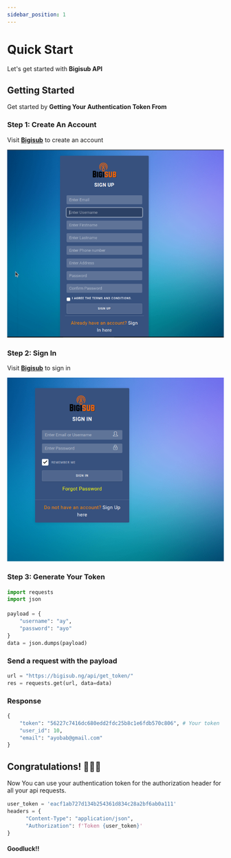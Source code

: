 ```yaml
---
sidebar_position: 1
---
```


# Quick Start

Let's get started with **Bigisub API**

## Getting Started

Get started by **Getting Your Authentication Token From** 


### Step 1: Create An Account

Visit **[Bigisub](https://bigisub.ng/register/)** to create an account

![Signup image](/img/signup_bigi.png)


### Step 2: Sign In 

Visit **[Bigisub](https://bigisub.ng/login/)** to sign in

![Signin image](/img/login_bigi.png)

### Step 3: Generate Your Token


```python
import requests
import json

payload = {
    "username": "ay",
    "password": "ayo"
}
data = json.dumps(payload)
```

### Send a request with the payload

```python
url = "https://bigisub.ng/api/get_token/"
res = requests.get(url, data=data)
```

### Response 

```python
{
    "token": "56227c7416dc680edd2fdc25b8c1e6fdb570c806", # Your token
    "user_id": 10,
    "email": "ayobab@gmail.com"
}
```


## Congratulations! 🎈🎈🎈

Now You can use your authentication token for the authorization header for all your api requests.

```python
user_token = 'eacf1ab727d134b254361d834c28a2bf6ab0a111'
headers = {
      "Content-Type": "application/json",
      "Authorization": f'Token {user_token}'
} 
```

#### Goodluck!!